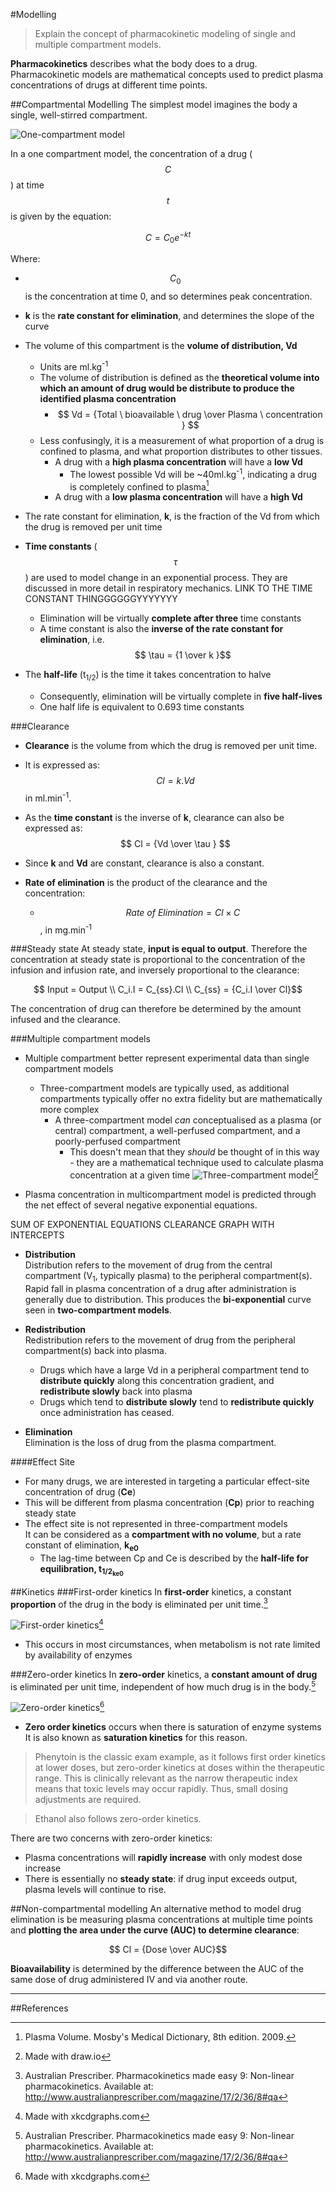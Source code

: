 #Modelling
>Explain the concept of pharmacokinetic modeling of single and multiple compartment models.

**Pharmacokinetics** describes what the body does to a drug. Pharmacokinetic models are mathematical concepts used to predict plasma concentrations of drugs at different time points.

##Compartmental Modelling
The simplest model imagines the body a single, well-stirred compartment. 

![One-compartment model](http://i.imgur.com/vBX4znL.png)

In a one compartment model, the concentration of a drug ($$C$$) at time $$t$$ is given by the equation:

$$ C = C_0 e^{-kt} $$

Where:
* $$C_0$$ is the concentration at time 0, and so determines peak concentration.
* **k** is the **rate constant for elimination**, and determines the slope of the curve


* The volume of this compartment is the **volume of distribution, Vd**
    * Units are ml.kg<sup>-1</sup> 
    * The volume of distribution is defined as the **theoretical volume into which an amount of drug would be distribute to produce the identified plasma concentration**
        * $$ Vd = {Total \ bioavailable \ drug \over Plasma \ concentration } $$ 
    * Less confusingly, it is a measurement of what proportion of a drug is confined to plasma, and what proportion distributes to other tissues.
        * A drug with a **high plasma concentration** will have a **low Vd**
            * The lowest possible Vd will be ~40ml.kg<sup>-1</sup>, indicating a drug is completely confined to plasma[^2]
        * A drug with a **low plasma concentration** will have a **high Vd**


* The rate constant for elimination, **k**, is the fraction of the Vd from which the drug is removed per unit time


* **Time constants** ($$\tau$$) are used to model change in an exponential process. They are discussed in more detail in respiratory mechanics. LINK TO THE TIME CONSTANT THINGGGGGGYYYYYYY
    * Elimination will be virtually **complete after three** time constants
    * A time constant is also the **inverse of the rate constant for elimination**, i.e. $$ \tau = {1 \over k }$$
* The **half-life** (t<sub>1/2</sub>) is the time it takes concentration to halve
    * Consequently, elimination will be virtually complete in **five half-lives**
    * One half life is equivalent to 0.693 time constants

###Clearance
* **Clearance** is the volume from which the drug is removed per unit time.
* It is expressed as: $$ Cl = k.Vd $$ in ml.min<sup>-1</sup>.
* As the **time constant** is the inverse of **k**, clearance can also be expressed as: $$ Cl = {Vd \over \tau } $$
* Since **k** and **Vd** are constant, clearance is also a constant.

* **Rate of elimination** is the product of the clearance and the concentration:
    * $$ Rate \ of \ Elimination = Cl \times C $$, in mg.min<sup>-1</sup>

###Steady state
At steady state, **input is equal to output**. Therefore the concentration at steady state is proportional to the concentration of the infusion and infusion rate, and inversely proportional to the clearance:  

$$ Input = Output \\ C_i.I = C_{ss}.Cl \\ C_{ss} = {C_i.I \over Cl}$$

The concentration of drug can therefore be determined by the amount infused and the clearance.

###Multiple compartment models
* Multiple compartment better represent experimental data than single compartment models
  * Three-compartment models are typically used, as additional compartments typically offer no extra fidelity but are mathematically more complex
    * A three-compartment model *can* conceptualised as a plasma (or central) compartment, a well-perfused compartment, and a poorly-perfused compartment
      * This doesn't mean that they *should* be thought of in this way - they are a mathematical technique used to calculate plasma concentration at a given time
![Three-compartment model](http://i.imgur.com/jfQ172d.png)[^3]

* Plasma concentration in multicompartment model is predicted through the net effect of several negative exponential equations.

SUM OF EXPONENTIAL EQUATIONS CLEARANCE GRAPH WITH INTERCEPTS

* **Distribution**   
Distribution refers to the movement of drug from the central compartment (V<sub>1</sub>, typically plasma) to the peripheral compartment(s). Rapid fall in plasma concentration of a drug after administration is generally due to distribution. This produces the **bi-exponential** curve seen in **two-compartment models**.


* **Redistribution**  
Redistribution refers to the movement of drug from the peripheral compartment(s) back into plasma.
    * Drugs which have a large Vd in a peripheral compartment tend to **distribute quickly** along this concentration gradient, and **redistribute slowly** back into plasma
    * Drugs which tend to **distribute slowly** tend to **redistribute quickly** once administration has ceased.



* **Elimination**  
Elimination is the loss of drug from the plasma compartment. 

####Effect Site
* For many drugs, we are interested in targeting a particular effect-site concentration of drug (**Ce**)
* This will be different from plasma concentration (**Cp**) prior to reaching steady state
* The effect site is not represented in three-compartment models  
It can be considered as a **compartment with no volume**, but a rate constant of elimination, **k<sub>e0</sub>**
  * The lag-time between Cp and Ce is described by the **half-life for equilibration, t<sub>1/2<sub>ke0</sub>**

##Kinetics
###First-order kinetics
In **first-order** kinetics, a constant **proportion** of the drug in the body is eliminated per unit time.[^5]

![First-order kinetics](http://i.imgur.com/4g4wkD7.png)[^4]

* This occurs in most circumstances, when metabolism is not rate limited by availability of enzymes

###Zero-order kinetics
In **zero-order** kinetics, a **constant amount of drug** is eliminated per unit time, independent of how much drug is in the body.[^5]

![Zero-order kinetics](http://i.imgur.com/NP6STlP.png)[^4]

* **Zero order kinetics** occurs when there is saturation of enzyme systems  
It is also known as **saturation kinetics** for this reason.


> Phenytoin is the classic exam example, as it follows first order kinetics at lower doses, but zero-order kinetics at doses within the therapeutic range. This is clinically relevant as the narrow therapeutic index means that toxic levels may occur rapidly. Thus, small dosing adjustments are required. 

<!-- -->

> Ethanol also follows zero-order kinetics.  


There are two concerns with zero-order kinetics:  
* Plasma concentrations will **rapidly increase** with only modest dose increase
* There is essentially no **steady state**: if drug input exceeds output, plasma levels will continue to rise.

##Non-compartmental modelling
An alternative method to model drug elimination is be measuring plasma concentrations at multiple time points and **plotting the area under the curve (AUC) to determine clearance**:

$$ Cl = {Dose \over AUC}$$

**Bioavailability** is determined by the difference between the AUC of the same dose of drug administered IV and via another route.

---
##References
 [^1]: Peck TE, Hill SA. Pharmacology for Anaesthesia and Intensive Care. 4th Ed. Cambridge University Press. 2014.  
 [^2]: Plasma Volume.  Mosby's Medical Dictionary, 8th edition. 2009.  
 [^3]: Made with draw.io  
 [^4]: Made with xkcdgraphs.com  
 [^5]: Australian Prescriber. Pharmacokinetics made easy 9: Non-linear pharmacokinetics. Available at: http://www.australianprescriber.com/magazine/17/2/36/8#qa